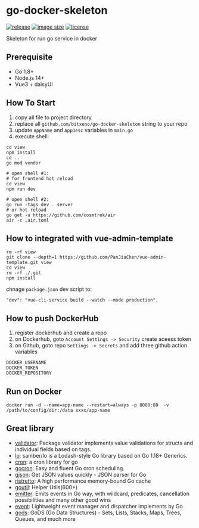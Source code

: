 # go-docker-skeleton

[![release](https://ghcr-badge.egpl.dev/bitxeno/go-docker-skeleton/latest_tag?label=docker%20latest)](https://github.com/bitxeno/go-docker-skeleton/pkgs/container/go-docker-skeleton)
[![image size](https://ghcr-badge.egpl.dev/bitxeno/go-docker-skeleton/size)](https://github.com/bitxeno/go-docker-skeleton/pkgs/container/go-docker-skeleton)
[![license](https://img.shields.io/github/license/bitxeno/go-docker-skeleton)](https://github.com/bitxeno/go-docker-skeleton/blob/master/LICENSE) 

Skeleton for run go service in docker


## Prerequisite

* Go 1.8+
* Node.js 14+
* Vue3 + daisyUI

## How To Start

1. copy all file to project directory
2. replace all `github.com/bitxeno/go-docker-skeleton` string to your repo
3. update `AppName` and `AppDesc` variables in `main.go`
4. execute shell:
```shell
cd view
npm install
cd ..
go mod vendor

# open shell #1:
# for frontend hot reload
cd view
npm run dev

# open shell #2:
go run -tags dev . server
# or hot reload
go get -u https://github.com/cosmtrek/air
air -c .air.toml
```

## How to integrated with **vue-admin-template**

```
rm -rf view
git clone --depth=1 https://github.com/PanJiaChen/vue-admin-template.git view
cd view
rm -rf ./.git
npm install
```
chnage `package.json` dev script to:
```
"dev": "vue-cli-service build --watch --mode production",
```

## How to push DockerHub

1. register dockerhub and create a repo
2. on Dockerhub, goto `Account Settings -> Security` create aceess token
3. on Github, goto repo `Settings -> Secrets` and add three github action variables
```
DOCKER_USERNAME
DOCKER_TOKEN
DOCKER_REPOSITORY
```


## Run on Docker

```
docker run -d --name=app-name --restart=always -p 8080:80  -v /path/to/config/dir:/data xxxx/app-name
```

## Great library

* [validator](https://github.com/go-playground/validator): Package validator implements value validations for structs and individual fields based on tags.
* [lo](https://github.com/samber/lo): samber/lo is a Lodash-style Go library based on Go 1.18+ Generics.
* [cron](https://github.com/robfig/cron): a cron library for go
* [gocron](https://github.com/go-co-op/gocron): Easy and fluent Go cron scheduling.
* [gjson](https://github.com/tidwall/gjson): Get JSON values quickly - JSON parser for Go
* [ristretto](https://github.com/dgraph-io/ristretto): A high performance memory-bound Go cache
* [goutil](https://github.com/gookit/goutil): Helper Utils(600+)
* [emitter](https://github.com/olebedev/emitter): Emits events in Go way, with wildcard, predicates, cancellation possibilities and many other good wins
* [event](https://github.com/gookit/event):  Lightweight event manager and dispatcher implements by Go
* [gods](https://github.com/emirpasic/gods): GoDS (Go Data Structures) - Sets, Lists, Stacks, Maps, Trees, Queues, and much more